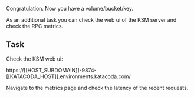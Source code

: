 Congratulation. Now you have a volume/bucket/key.

As an additional task you can check the web ui of the KSM server and check the RPC metrics.

## Task

Check the KSM web ui:

 https://[[HOST_SUBDOMAIN]]-9874-[[KATACODA_HOST]].environments.katacoda.com/

Navigate to the metrics page and check the latency of the recent requests.
